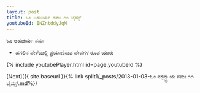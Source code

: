 ```yaml
---
layout: post
title: ಓಂ ಅಹಚರ್ಯ ನಮಃ ೧೧ ಟೈಮ್ಸ್
youtubeId: INZntddyJqM
---
```

 
 
 ಓಂ ಅಹಚರ್ಯ ನಮಃ  
 
 -  ಹಗಲಿನ ವೇಳೆಯಲ್ಲಿ ಪ್ರಯಾಣಿಸುವ ದೇವಗಳ ರೂಪ ಯಾರು 
 
  
 
  
 
 
 
 
 
 


{% include youtubePlayer.html id=page.youtubeId %}
 
[Next]({{ site.baseurl }}{% link  split1/_posts/2013-01-03-ಓಂ ನಕ್ತನ್ಛ್ಛ್ರಾಯ ನಮಃ ೧೧ ಟೈಮ್ಸ್.md%})
 
